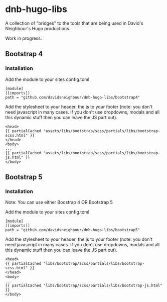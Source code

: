 # dnb-hugo-libs

A collection of "bridges" to the tools that are being used in David's Neighbour's Hugo productions.

Work in progress.

## Bootstrap 4

### Installation

Add the module to your sites config.toml

```
[module]
[[imports]]
path = "github.com/davidsneighbour/dnb-hugo-libs/bootstrap4"
```

Add the stylesheet to your header, the js to your footer (note: you don't need javascript in many cases. If you don't use dropdowns, modals and all this dynamic stuff then you can leave the JS part out).

```
<head>
{{ partialCached "assets/libs/bootstrap/scss/partials/libs/bootstrap-scss.html" }}
</head>
<body>
...
{{ partialCached "assets/libs/bootstrap/scss/partials/libs/bootstrap-js.html" }}
</body>
```

## Bootstrap 5

### Installation

Note: You can use either Boostrap 4 OR Bootstrap 5

Add the module to your sites config.toml

```
[module]
[[imports]]
path = "github.com/davidsneighbour/dnb-hugo-libs/bootstrap5"
```

Add the stylesheet to your header, the js to your footer (note: you don't need javascript in many cases. If you don't use dropdowns, modals and all this dynamic stuff then you can leave the JS part out).

```
<head>
{{ partialCached "libs/bootstrap/scss/partials/libs/bootstrap-scss.html" }}
</head>
<body>
...
{{ partialCached "libs/bootstrap/scss/partials/libs/bootstrap-js.html" }}
</body>
```
